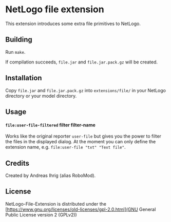 # NetLogo file extension

This extension introduces some extra file primitives to NetLogo.

## Building

Run `make`.

If compilation succeeds, `file.jar` and `file.jar.pack.gz` will be created.

## Installation

Copy `file.jar` and `file.jar.pack.gz` into `extensions/file/` in your NetLogo directory or your model directory.

## Usage

#### `file:user-file-filtered` filter filter-name

Works like the original reporter `user-file` but gives you the power to filter the files in the displayed dialog.
At the moment you can only define the extension name, e.g. `file:user-file "txt" "Text file"`.

## Credits

Created by Andreas Ihrig (alias RoboMod).

## License

NetLogo-File-Extension is distributed under the [https://www.gnu.org/licenses/old-licenses/gpl-2.0.html](GNU General Public License version 2 (GPLv2))
